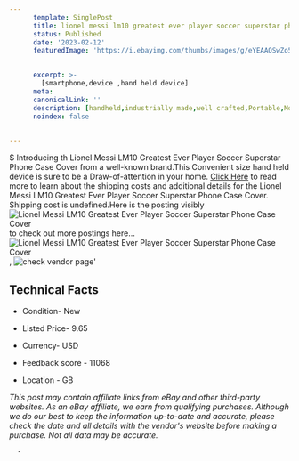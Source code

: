 ```yaml
---
      template: SinglePost
      title: lionel messi lm10 greatest ever player soccer superstar phone case cover
      status: Published
      date: '2023-02-12'
      featuredImage: 'https://i.ebayimg.com/thumbs/images/g/eYEAAOSwZo5gZhIP/s-l225.jpg'
       

      excerpt: >-
        [smartphone,device ,hand held device]
      meta:
      canonicalLink: ''
      description: [handheld,industrially made,well crafted,Portable,Mobile,Compact,Convenient,Lightweight,Maneuverable,Man-portable,Miniature,Carriable,Hand-held,Light,Holdable,Transportable,Mobile device,Pocket-sized,On-the-go,Wireless,Cordless,Compact size,Convenient size, smartphone,device ,hand held device]
      noindex: false
      

---
```

$
      Introducing th Lionel Messi LM10 Greatest Ever Player Soccer Superstar Phone Case Cover from a well-known brand.This Convenient size hand held device is sure to be a Draw-of-attention in your home. [Click Here](https://www.ebay.com/itm/114749518096?hash=item1ab79ab110%3Ag%3AeYEAAOSwZo5gZhIP&amdata=enc%3AAQAHAAAA4L6gOp21Mgzm6i5HpE5cuJo0476BVUKHdyIhQKMW1JKTcfyzwZUaH70buG5i%2Bt7Ei9Zeag%2Fkkp%2B%2FdXkitQKYHD3h00um0b58HShWIkxyxChEaErfVGzxlL%2BJXV4vA1jtt0WNNGMtcsWBYOWf2SWfdBOUnjAZIr5UM5U%2F5PimqB96DarURXe7SMHhLxbPJzbOzMCW1kLLXsz7fppgkqPvidHGwKl56NLNm9tvRX1hbstuAcii6%2FFSL4mlf4oELSvcXCg%2B1PCMK3%2Fks71bptlsOutEcY0CZJ4pcljc4yUttKWS&mkevt=1&mkcid=1&mkrid=711-53200-19255-0&campid=%253CePNCampaignId%253E&customid=%253CreferenceId%253E&toolid=10049) to read more to learn about the shipping costs and additional details for the Lionel Messi LM10 Greatest Ever Player Soccer Superstar Phone Case Cover. Shipping cost is undefined.Here is the posting visibly ![Lionel Messi LM10 Greatest Ever Player Soccer Superstar Phone Case Cover](https://i.ebayimg.com/thumbs/images/g/eYEAAOSwZo5gZhIP/s-l225.jpg) to check out more postings here... ![Lionel Messi LM10 Greatest Ever Player Soccer Superstar Phone Case Cover](https://i.ebayimg.com/images/g/eYEAAOSwZo5gZhIP/s-l1600.jpg), ![check vendor page](https://origin-galleryplus.ebayimg.com/ws/web/114749518096_2_0_1/225x225.jpg,https://origin-galleryplus.ebayimg.com/ws/web/114749518096_3_0_1/225x225.jpg,https://origin-galleryplus.ebayimg.com/ws/web/114749518096_4_0_1/225x225.jpg,https://origin-galleryplus.ebayimg.com/ws/web/114749518096_5_0_1/225x225.jpg)'

      

 ## Technical Facts 



     
      

 - Condition- New 


      

 - Listed Price- 9.65 


      

 - Currency- USD 


      

 - Feedback score - 11068 


      

 - Location - GB 


      
      

 *_This post may contain affiliate links from eBay and other third-party websites. As an eBay affiliate, we earn from qualifying purchases. Although we do our best to keep the information up-to-date and accurate, please check the date and all details with the vendor's website before making a purchase. Not all data may be accurate._*




      -
